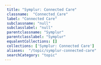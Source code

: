 ```yaml
--- 
 title: "Symplur: Connected Care" 
 classname:  "Connected_Care" 
 label: "Connected Care" 
 subclassname: "null" 
 subclasslabel: "null" 
 parentclassname: "Symplur" 
 parentclasslabel: "Symplur" 
 equalentCollections: [] 
 collections: ['Symplur: Connected Care']
 aliases:  "/topic/symplur-connected-care"  
 searchCategory: "topic" 
---
```

